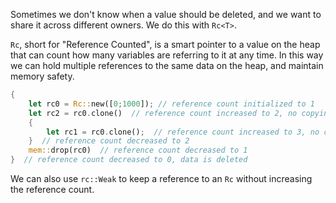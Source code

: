Sometimes we don't know when a value should be deleted, and we want to share it across different owners. We do this with `Rc<T>`.

`Rc`, short for "Reference Counted", is a smart pointer to a value on the heap that can count how many variables are referring to it at any time. In this way we can hold multiple references to the same data on the heap, and maintain memory safety.

```rust
{
    let rc0 = Rc::new([0;1000]); // reference count initialized to 1
    let rc2 = rc0.clone()  // reference count increased to 2, no copying happens
    {
        let rc1 = rc0.clone();  // reference count increased to 3, no copying happens
    }  // reference count decreased to 2
    mem::drop(rc0)  // reference count decreased to 1
}  // reference count decreased to 0, data is deleted
```

We can also use `rc::Weak` to keep a reference to an `Rc` without increasing the reference count.